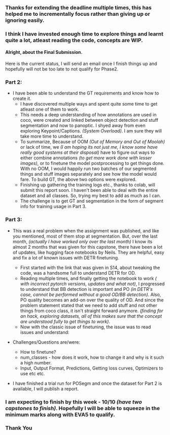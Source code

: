 ### Thanks for extending the deadline multiple times, this has helped me to incrementally focus rather than giving up or ignoring easily.
### I think I have invested enough time to explore things and learnt quite a lot, atleast reading the code, concepts are WIP.

#### Alright, about the Final Submission.
Here is the current status, I will send an email once I finish things up and hopefully will not be too late to not qualify for Phase2.

### Part 2:
* I have been able to understand the GT requirements and know how to create it.
  - I have discovered multiple ways and spent quite some time to get atleast one of them to work.
  - This needs a deep understanding of how annotations are used in coco, were created and linked between object detection and stuff segmentation and now to panoptic. I shyed away from even exploring Keypoint/Captions. *(System Overload)*. I am sure they will take more time to understand.
  - To summarize, Because of OOM *(Out of Memory and Out of Moolah)* or lack of time, we *(I am hoping its not just me, I know some have really good systems at their disposal)* have to figure out ways to either combine annotations *(to get more work done with lesser images)*, or to finetune the model postprocessing to get things done. With no OOM, I would happily run two batches of our segmented things and stuff images separately and see how the model would fare. To build GT, the above two options were explored.
  - Finishing up gathering the training logs etc., thanks to colab, will submit this report soon. I haven't been able to deal with the entire dataset and all classes. So, trying my best to add as much as I can.
  - The challenge is to get GT and segmentation in the form of segment info for training usage in  Part 3.

### Part 3:
* This was a real problem when the assignment was published, and like you mentioned, most of them stop at segmentation. But, over the last month, *(actually I have worked only over the last month)* I know its almost 2 months that was given for this capstone, there have been a lot of updates, like hugging face notebooks by Neils. They are helpful, easy and fix a lot of known issues with DETR finetuning.
  - First started with the link that was given in S14, about tweaking the code, was a handsome full to understand DETR for OD.
  - Reading multiple times, and finally getting the notebook to work *( with incorrect pytorch versions, updates and what not)*, I progressed to understand that BB detection is important and PO *(in DETR's case, cannot be performed without a good OD/BB detection)*. Also, PO quality becomes an add-on over the quality of OD. And since the problem statement stated that we need to add stuff and not other things from coco class, it isn't straight forward anymore. *(finding for an hack, exploring datasets, all of this makes sure that the concept are understood fully to get things to work)*. 
  - Now with the classic issue of finetuning, the issue was to read issues and understand:
* Challenges/Questions are/were:
  - How to finetune?
  - num_classes - how does it work, how to change it and why is it such a high number.
  - Input, Output Format, Predictions, Getting loss curves, Optimizers to use etc etc.
  
* I have finished a trial run for POSegm and once the dataset for Part 2 is available, I will publish a report.
    
 ### I am expecting to finish by this week - 10/10 *(have two capstones to finish)*. Hopefully I will be able to squeeze in the minimum marks along with EVA5 to qualify.
 
 ### Thank You
